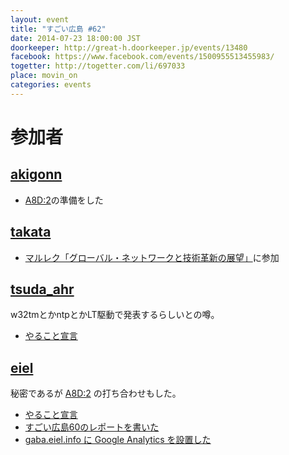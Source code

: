 ```yaml
---
layout: event
title: "すごい広島 #62"
date: 2014-07-23 18:00:00 JST
doorkeeper: http://great-h.doorkeeper.jp/events/13480
facebook: https://www.facebook.com/events/1500955513455983/
togetter: http://togetter.com/li/697033
place: movin_on
categories: events
---
```


# 参加者

## [akigonn](https://twitter.com/akigonn)

* [A8D:2](http://augment8.org/)の準備をした


## [takata](https://github.com/great-h/great-h.github.io/issues/1097)

* [マルレク「グローバル・ネットワークと技術革新の展望」](http://kokucheese.com/event/index/192017/)に参加


## [tsuda_ahr](http://twitter.com/tsuda_ahr)

w32tmとかntpとかLT駆動で発表するらしいとの噂。

* [やること宣言](https://github.com/great-h/great-h.github.io/issues/1099)


## [eiel](http://eiel.info/)

秘密であるが [A8D:2](http://augment8.org/) の打ち合わせもした。

* [やること宣言](https://github.com/great-h/great-h.github.io/issues/1092)
* [すごい広島60のレポートを書いた](https://www.facebook.com/great.hiroshima/posts/425368057605845)
* [gaba.eiel.info に Google Analytics を設置した](https://github.com/eiel/gaba.eiel.info/commit/ff9dbb86105d019a796548b527c5c47e16dc6711)
